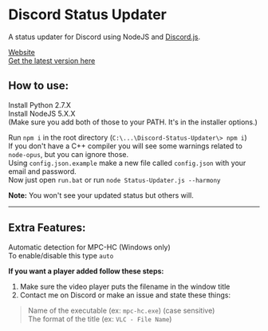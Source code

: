 # Discord Status Updater

A status updater for Discord using NodeJS and [Discord.js](https://github.com/hydrabolt/discord.js/).

[Website](http://brussell98.github.io/Discord-Status-Updater/)   
[Get the latest version here](https://github.com/brussell98/Discord-Status-Updater/releases/latest)   

## How to use:
Install Python 2.7.X   
Install NodeJS 5.X.X   
(Make sure you add both of those to your PATH. It's in the installer options.)

Run `npm i` in the root directory (`C:\...\Discord-Status-Updater\> npm i`)   
If you don't have a C++ compiler you will see some warnings related to `node-opus`, but you can ignore those.   
Using `config.json.example` make a new file called `config.json` with your email and password.   
Now just open `run.bat` or run `node Status-Updater.js --harmony`

**Note:** You won't see your updated status but others will.

---

## Extra Features:

Automatic detection for MPC-HC (Windows only)   
To enable/disable this type `auto`   
   
__If you want a player added follow these steps:__   
1. Make sure the video player puts the filename in the window title   
2. Contact me on Discord or make an issue and state these things:   
> Name of the executable (ex: `mpc-hc.exe`) (case sensitive)   
> The format of the title (ex: `VLC - File Name`)   
